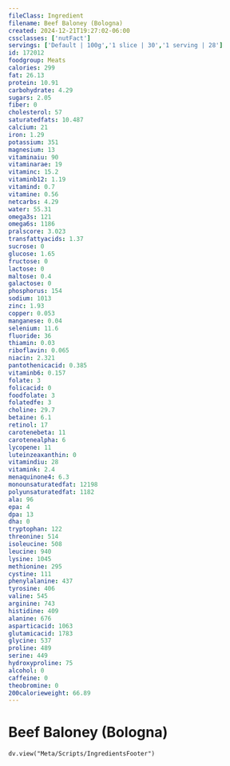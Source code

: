 ```yaml
---
fileClass: Ingredient
filename: Beef Baloney (Bologna)
created: 2024-12-21T19:27:02-06:00
cssclasses: ['nutFact']
servings: ['Default | 100g','1 slice | 30','1 serving | 28']
id: 172012
foodgroup: Meats
calories: 299
fat: 26.13
protein: 10.91
carbohydrate: 4.29
sugars: 2.05
fiber: 0
cholesterol: 57
saturatedfats: 10.487
calcium: 21
iron: 1.29
potassium: 351
magnesium: 13
vitaminaiu: 90
vitaminarae: 19
vitaminc: 15.2
vitaminb12: 1.19
vitamind: 0.7
vitamine: 0.56
netcarbs: 4.29
water: 55.31
omega3s: 121
omega6s: 1186
pralscore: 3.023
transfattyacids: 1.37
sucrose: 0
glucose: 1.65
fructose: 0
lactose: 0
maltose: 0.4
galactose: 0
phosphorus: 154
sodium: 1013
zinc: 1.93
copper: 0.053
manganese: 0.04
selenium: 11.6
fluoride: 36
thiamin: 0.03
riboflavin: 0.065
niacin: 2.321
pantothenicacid: 0.385
vitaminb6: 0.157
folate: 3
folicacid: 0
foodfolate: 3
folatedfe: 3
choline: 29.7
betaine: 6.1
retinol: 17
carotenebeta: 11
carotenealpha: 6
lycopene: 11
luteinzeaxanthin: 0
vitamindiu: 28
vitamink: 2.4
menaquinone4: 6.3
monounsaturatedfat: 12198
polyunsaturatedfat: 1182
ala: 96
epa: 4
dpa: 13
dha: 0
tryptophan: 122
threonine: 514
isoleucine: 508
leucine: 940
lysine: 1045
methionine: 295
cystine: 111
phenylalanine: 437
tyrosine: 406
valine: 545
arginine: 743
histidine: 409
alanine: 676
asparticacid: 1063
glutamicacid: 1783
glycine: 537
proline: 489
serine: 449
hydroxyproline: 75
alcohol: 0
caffeine: 0
theobromine: 0
200calorieweight: 66.89
---
```


# Beef Baloney (Bologna)

```dataviewjs
dv.view("Meta/Scripts/IngredientsFooter")
```
